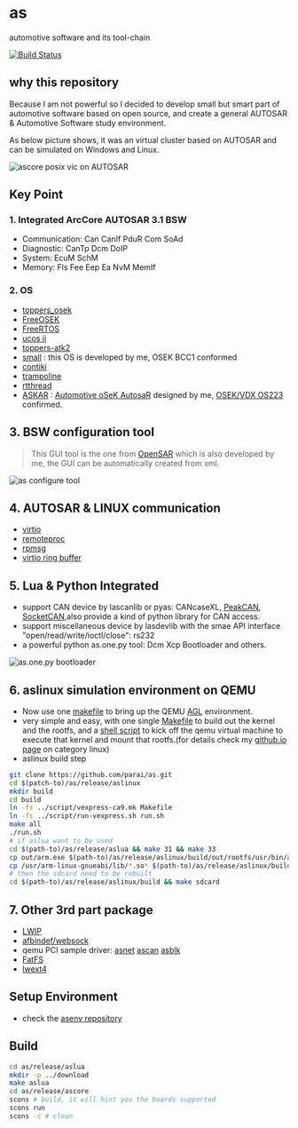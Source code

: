 # as
automotive software and its tool-chain

[![Build Status](https://travis-ci.org/parai/as.svg?branch=master)](https://travis-ci.org/parai/as)

## why this repository
Because I am not powerful so I decided to develop small but smart part of automotive software based on open source, and create a general AUTOSAR & Automotive Software study environment.

As below picture shows, it was an virtual cluster based on AUTOSAR and can be simulated on Windows and Linux.

![ascore posix vic on AUTOSAR](https://github.com/parai/as/raw/gh-pages/images/ascore_posix_vic.gif)

## Key Point

### 1. Integrated ArcCore AUTOSAR 3.1 BSW
* Communication: Can CanIf PduR Com SoAd
* Diagnostic: CanTp Dcm DoIP
* System: EcuM SchM
* Memory: Fls Fee Eep Ea NvM MemIf

### 2. OS 
* [toppers_osek](https://www.toppers.jp/osek-os.html)
* [FreeOSEK](http://opensek.sourceforge.net/)
* [FreeRTOS](http://www.freertos.org/)
* [ucos ii](https://www.micrium.com/)
* [toppers-atk2](https://www.toppers.jp/atk2.html)
* [small](https://github.com/parai/as/tree/master/com/as.infrastructure/system/kernel/small) : this OS is developed by me, OSEK BCC1 conformed
* [contiki](http://contiki-os.org/)
* [trampoline](https://github.com/TrampolineRTOS/trampoline)
* [rtthread](https://github.com/RT-Thread/rt-thread)
* [ASKAR](https://github.com/parai/as/tree/master/com/as.infrastructure/system/kernel/askar) : [Automotive oSeK AutosaR](http://parai.github.io/as/autosar/2017/10/27/ASKAR-architecture.html) designed by me, [OSEK/VDX OS223](http://trampolinebin.rts-software.org/os223.pdf) confirmed.

## 3. BSW configuration tool
> This GUI tool is the one from [OpenSAR](https://github.com/parai/OpenSAR.git) which is also developed by me, the GUI can be automatically created from xml.

![as configure tool](http://parai.github.io/as/images/config.infrastructure.system.png)

## 4. AUTOSAR & LINUX communication
* [virtio](http://docs.oasis-open.org/virtio/virtio/v1.0/csprd01/virtio-v1.0-csprd01.pdf)
* [remoteproc](https://www.kernel.org/doc/Documentation/remoteproc.txt)
* [rpmsg](https://www.kernel.org/doc/Documentation/rpmsg.txt)
* [virtio ring buffer](http://www.ibm.com/developerworks/cn/linux/1402_caobb_virtio/)

## 5. Lua & Python Integrated
* support CAN device by lascanlib or pyas: CANcaseXL, [PeakCAN](http://www.peak-system.com/PCAN-USB.199.0.html?L=1), [SocketCAN](https://en.wikipedia.org/wiki/SocketCAN),also provide a kind of python library for CAN access.
* support miscellaneous device by lasdevlib with the smae API interface "open/read/write/ioctl/close": rs232
* a powerful python as.one.py tool: Dcm Xcp Bootloader and others.

![as.one.py bootloader](http://parai.github.io/as/images/python3-asone-tool.png)

## 6. aslinux simulation environment on QEMU
* Now use one [makefile](https://github.com/parai/as/blob/master/release/aslinux/makefile) to bring up the QEMU [AGL](https://www.automotivelinux.org/) environment.
* very simple and easy, with one single [Makefile](https://github.com/parai/as/blob/master/release/aslinux/script/vexpress-ca9.mk) to build out the kernel and the rootfs, and a [shell script](https://github.com/parai/as/blob/master/release/aslinux/script/run-vexpress.sh) to kick off the qemu virtual machine to execute that kernel and mount that rootfs.(for details check my [github.io page](http://parai.github.io/as/navigations/categories.html) on category linux)
* aslinux build step

```sh
git clone https://github.com/parai/as.git
cd $(patch-to)/as/release/aslinux
mkdir build
cd build
ln -fs ../script/vexpress-ca9.mk Makefile
ln -fs ../script/run-vexpress.sh run.sh
make all
./run.sh
# if aslua want to be used
cd $(path-to)/as/release/aslua && make 31 && make 33 
cp out/arm.exe $(path-to)/as/release/aslinux/build/out/rootfs/usr/bin/aslua -v
cp /usr/arm-linux-gnueabi/lib/*.so* $(path-to)/as/release/aslinux/build/out/rootfs/lib -v
# then the sdcard need to be rebuilt
cd $(path-to)/as/release/aslinux/build && make sdcard
```

## 7. Other 3rd part package
* [LWIP](http://savannah.nongnu.org/projects/lwip/)
* [afbindef/websock](https://github.com/automotive-grade-linux/docs-agl/blob/master/docs/app-framework/index.md)
* qemu PCI sample driver: [asnet](https://github.com/parai/as/blob/master/com/as.tool/qemu/hw/char/asnet.c) [ascan](https://github.com/parai/as/blob/master/com/as.tool/qemu/hw/char/ascan.c) [asblk](https://github.com/parai/as/blob/master/com/as.tool/qemu/hw/char/asblk.c)
* [FatFS](http://elm-chan.org/fsw/ff/00index_e.html)
* [lwext4](https://github.com/gkostka/lwext4.git)

## Setup Environment

* check the [asenv repository](https://github.com/parai/asenv)


## Build

```sh
cd as/release/aslua
mkdir -p ../download
make aslua
cd as/release/ascore
scons # build, it will hint you the boards supported
scons run
scons -c # clean
```

